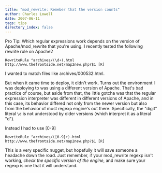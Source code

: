 ```yaml
---
title: "mod_rewrite: Remeber that the version counts"
author: Charles Lowell
date: 2007-06-11
tags: tips
directory_index: false
---
```


Pro Tip: Which regular expressions work depends on the version of Apache/mod_rewrite that you're using. I recently tested the following rewrite rule on Apache2

    RewriteRule ^archives/(\d+).html http://www.thefrontside.net/map2new.php?$1 [R]


I wanted to match files like archives/000532.html.

But when it came time to deploy, it didn't work. Turns out the environment I was deploying to was using a different version of Apache. That's bad practice of course, but aside from that, the little gotcha was that the regular expression interpreter was different in different versions of Apache, and in this case, its behavior differed not only from the newer version but also from the behavior of most regexp engine's out there. Specifically, the "digit" literal `\d` is not understood by older versions (which interpret it as a literal "d").

Instead I had to use \[0-9\]


    RewriteRule ^archives/([0-9]+).html http://www.thefrontside.net/map2new.php?$1 [R]


This is a very specific nugget, but hopefully it will save someone a headache down the road. Just remember, if your mod_rewrite regexp isn't working, <em>check the specific version of the engine</em>, and make sure your regexp is one that it will understand.
